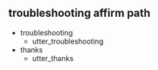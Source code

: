 ## troubleshooting affirm path
* troubleshooting
  - utter_troubleshooting
* thanks
  - utter_thanks
